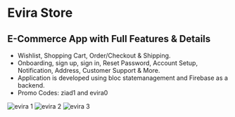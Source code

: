 # Evira Store

## E-Commerce App with Full Features & Details

* Wishlist, Shopping Cart, Order/Checkout & Shipping.
* Onboarding, sign up, sign in, Reset Password, Account Setup, Notification, Address, Customer Support & More.
* Application is developed using bloc statemanagement and Firebase as a backend.
* Promo Codes: ziad1 and evira0

![evira 1](https://github.com/ZyadAshraf7/evira-store/assets/73830725/6c5e7a37-0286-41ba-97e6-b2eb06c7841b)
![evira 2](https://github.com/ZyadAshraf7/evira-store/assets/73830725/49493af4-4650-4a4f-aed6-a05a36e3756d)
![evira 3](https://github.com/ZyadAshraf7/evira-store/assets/73830725/f8407010-e915-42a0-baa3-3dbb6d586375)
